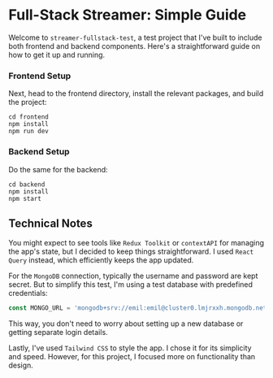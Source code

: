# Full-Stack Streamer: Simple Guide 

Welcome to `streamer-fullstack-test`, a test project that I've built to include both frontend and backend components. Here's a straightforward guide on how to get it up and running.



### Frontend Setup

Next, head to the frontend directory, install the relevant packages, and build the project:

```shell
cd frontend
npm install
npm run dev
```

### Backend Setup

Do the same for the backend:

```shell
cd backend
npm install
npm start
```

## Technical Notes

You might expect to see tools like `Redux Toolkit` or `contextAPI` for managing the app's state, but I decided to keep things straightforward. I used `React Query` instead, which efficiently keeps the app updated.

For the `MongoDB` connection, typically the username and password are kept secret. But to simplify this test, I'm using a test database with predefined credentials:

```js
const MONGO_URL = 'mongodb+srv://emil:emil@cluster0.lmjrxxh.mongodb.net/?retryWrites=true&w=majority';
```

This way, you don't need to worry about setting up a new database or getting separate login details.

Lastly, I've used `Tailwind CSS` to style the app. I chose it for its simplicity and speed. However, for this project, I focused more on functionality than design. 

